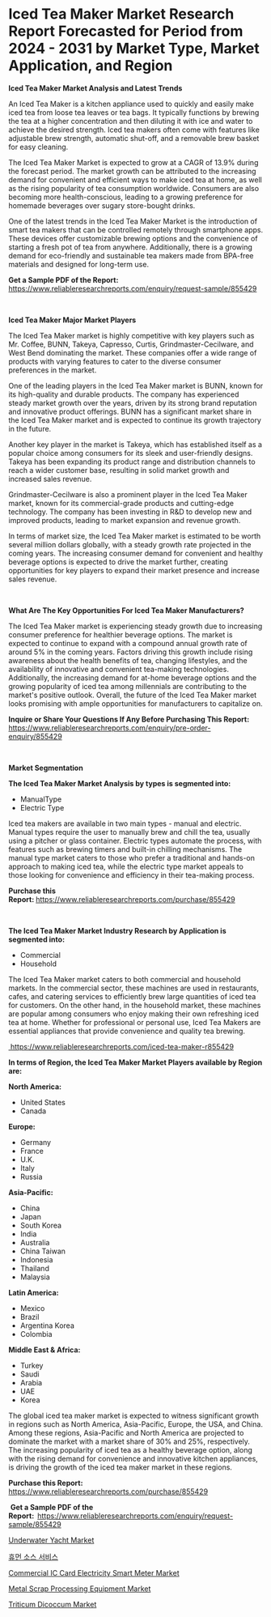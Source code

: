<p><h1>Iced Tea Maker Market Research Report Forecasted for Period from 2024 -  2031 by Market Type, Market Application, and Region</h1></p><p><strong>Iced Tea Maker Market Analysis and Latest Trends</strong></p>
<p><p>An Iced Tea Maker is a kitchen appliance used to quickly and easily make iced tea from loose tea leaves or tea bags. It typically functions by brewing the tea at a higher concentration and then diluting it with ice and water to achieve the desired strength. Iced tea makers often come with features like adjustable brew strength, automatic shut-off, and a removable brew basket for easy cleaning.</p><p>The Iced Tea Maker Market is expected to grow at a CAGR of 13.9% during the forecast period. The market growth can be attributed to the increasing demand for convenient and efficient ways to make iced tea at home, as well as the rising popularity of tea consumption worldwide. Consumers are also becoming more health-conscious, leading to a growing preference for homemade beverages over sugary store-bought drinks. </p><p>One of the latest trends in the Iced Tea Maker Market is the introduction of smart tea makers that can be controlled remotely through smartphone apps. These devices offer customizable brewing options and the convenience of starting a fresh pot of tea from anywhere. Additionally, there is a growing demand for eco-friendly and sustainable tea makers made from BPA-free materials and designed for long-term use.</p></p>
<p><strong>Get a Sample PDF of the Report:&nbsp;</strong> <a href="https://www.reliableresearchreports.com/enquiry/request-sample/855429">https://www.reliableresearchreports.com/enquiry/request-sample/855429</a></p>
<p>&nbsp;</p>
<p><strong>Iced Tea Maker Major Market Players</strong></p>
<p><p>The Iced Tea Maker market is highly competitive with key players such as Mr. Coffee, BUNN, Takeya, Capresso, Curtis, Grindmaster-Cecilware, and West Bend dominating the market. These companies offer a wide range of products with varying features to cater to the diverse consumer preferences in the market.</p><p>One of the leading players in the Iced Tea Maker market is BUNN, known for its high-quality and durable products. The company has experienced steady market growth over the years, driven by its strong brand reputation and innovative product offerings. BUNN has a significant market share in the Iced Tea Maker market and is expected to continue its growth trajectory in the future.</p><p>Another key player in the market is Takeya, which has established itself as a popular choice among consumers for its sleek and user-friendly designs. Takeya has been expanding its product range and distribution channels to reach a wider customer base, resulting in solid market growth and increased sales revenue.</p><p>Grindmaster-Cecilware is also a prominent player in the Iced Tea Maker market, known for its commercial-grade products and cutting-edge technology. The company has been investing in R&D to develop new and improved products, leading to market expansion and revenue growth.</p><p>In terms of market size, the Iced Tea Maker market is estimated to be worth several million dollars globally, with a steady growth rate projected in the coming years. The increasing consumer demand for convenient and healthy beverage options is expected to drive the market further, creating opportunities for key players to expand their market presence and increase sales revenue.</p></p>
<p>&nbsp;</p>
<p><strong>What Are The Key Opportunities For Iced Tea Maker Manufacturers?</strong></p>
<p><p>The Iced Tea Maker market is experiencing steady growth due to increasing consumer preference for healthier beverage options. The market is expected to continue to expand with a compound annual growth rate of around 5% in the coming years. Factors driving this growth include rising awareness about the health benefits of tea, changing lifestyles, and the availability of innovative and convenient tea-making technologies. Additionally, the increasing demand for at-home beverage options and the growing popularity of iced tea among millennials are contributing to the market's positive outlook. Overall, the future of the Iced Tea Maker market looks promising with ample opportunities for manufacturers to capitalize on.</p></p>
<p><strong>Inquire or Share Your Questions If Any Before Purchasing This Report:</strong> <a href="https://www.reliableresearchreports.com/enquiry/pre-order-enquiry/855429">https://www.reliableresearchreports.com/enquiry/pre-order-enquiry/855429</a></p>
<p>&nbsp;</p>
<p><strong>Market Segmentation</strong></p>
<p><strong>The Iced Tea Maker Market Analysis by types is segmented into:</strong></p>
<p><ul><li>ManualType</li><li>Electric Type</li></ul></p>
<p><p>Iced tea makers are available in two main types - manual and electric. Manual types require the user to manually brew and chill the tea, usually using a pitcher or glass container. Electric types automate the process, with features such as brewing timers and built-in chilling mechanisms. The manual type market caters to those who prefer a traditional and hands-on approach to making iced tea, while the electric type market appeals to those looking for convenience and efficiency in their tea-making process.</p></p>
<p><strong>Purchase this Report:&nbsp;</strong><a href="https://www.reliableresearchreports.com/purchase/855429">https://www.reliableresearchreports.com/purchase/855429</a></p>
<p>&nbsp;</p>
<p><strong>The Iced Tea Maker Market Industry Research by Application is segmented into:</strong></p>
<p><ul><li>Commercial</li><li>Household</li></ul></p>
<p><p>The Iced Tea Maker market caters to both commercial and household markets. In the commercial sector, these machines are used in restaurants, cafes, and catering services to efficiently brew large quantities of iced tea for customers. On the other hand, in the household market, these machines are popular among consumers who enjoy making their own refreshing iced tea at home. Whether for professional or personal use, Iced Tea Makers are essential appliances that provide convenience and quality tea brewing.</p></p>
<p><a href="https://www.reliableresearchreports.com/iced-tea-maker-r855429">&nbsp;https://www.reliableresearchreports.com/iced-tea-maker-r855429</a></p>
<p><strong>In terms of Region, the Iced Tea Maker Market Players available by Region are:</strong></p>
<p>
    <p> <strong> North America: </strong>
        <ul>
            <li>United States</li>
            <li>Canada</li>
        </ul>
        </p> 
    <p> <strong> Europe: </strong>
        <ul>
            <li>Germany</li>
            <li>France</li>
            <li>U.K.</li>
            <li>Italy</li>
            <li>Russia</li>
        </ul>
        </p> 
    <p> <strong> Asia-Pacific: </strong>
        <ul>
            <li>China</li>
            <li>Japan</li>
            <li>South Korea</li>
            <li>India</li>
            <li>Australia</li>
            <li>China Taiwan</li>
            <li>Indonesia</li>
            <li>Thailand</li>
            <li>Malaysia</li>
        </ul>
        </p> 
    <p> <strong> Latin America: </strong>
        <ul>
            <li>Mexico</li>
            <li>Brazil</li>
            <li>Argentina Korea</li>
            <li>Colombia</li>
        </ul>
        </p> 
    <p> <strong> Middle East & Africa: </strong>
        <ul>
            <li>Turkey</li>
            <li>Saudi</li>
            <li>Arabia</li>
            <li>UAE</li>
            <li>Korea</li>
        </ul>
    </p>
    </p>
<p><p>The global iced tea maker market is expected to witness significant growth in regions such as North America, Asia-Pacific, Europe, the USA, and China. Among these regions, Asia-Pacific and North America are projected to dominate the market with a market share of 30% and 25%, respectively. The increasing popularity of iced tea as a healthy beverage option, along with the rising demand for convenience and innovative kitchen appliances, is driving the growth of the iced tea maker market in these regions.</p></p>
<p><strong>Purchase this Report: </strong><a href="https://www.reliableresearchreports.com/purchase/855429">https://www.reliableresearchreports.com/purchase/855429</a></p>
<p>&nbsp;<strong>Get a Sample PDF of the Report:&nbsp;&nbsp;</strong><a href="https://www.reliableresearchreports.com/enquiry/request-sample/855429">https://www.reliableresearchreports.com/enquiry/request-sample/855429</a></p>
<p><strong></strong></p>
<p><p><a href="https://github.com/suitykhatun12/Market-Research-Report-List-1/blob/main/underwater-yacht-market.md">Underwater Yacht Market</a></p><p><a href="https://github.com/garnett961902/Market-Research-Report-List-2/blob/main/8212404169086.md">휴먼 소스 서비스</a></p><p><a href="https://www.linkedin.com/pulse/commercial-ic-card-electricity-smart-meter-market-key-successful-rn6sf">Commercial IC Card Electricity Smart Meter Market</a></p><p><a href="https://github.com/khadijahesham19/Market-Research-Report-List-1/blob/main/metal-scrap-processing-equipment-market.md">Metal Scrap Processing Equipment Market</a></p><p><a href="https://www.linkedin.com/pulse/global-triticum-dicoccum-market-sector-types-applications-player-mtmoe?trackingId=U6l6T0479evpoffPbpJtRQ%3D%3D">Triticum Dicoccum Market</a></p></p>